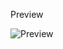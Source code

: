 Preview

![Preview](https://github.com/user-attachments/assets/cf8b52bb-5e41-4166-9701-a04005858650)
